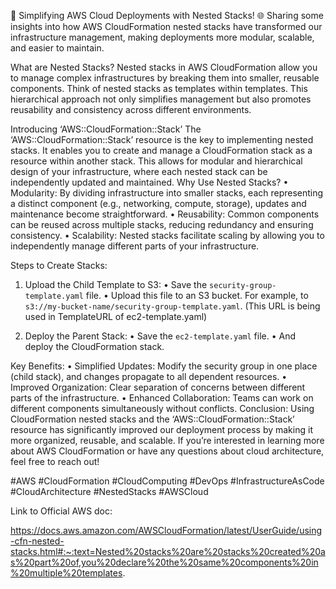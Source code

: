 🚀 Simplifying AWS Cloud Deployments with Nested Stacks! 🌐
Sharing some insights into how AWS CloudFormation nested stacks have transformed our infrastructure management, making deployments more modular, scalable, and easier to maintain.

What are Nested Stacks?
Nested stacks in AWS CloudFormation allow you to manage complex infrastructures by breaking them into smaller, reusable components. Think of nested stacks as templates within templates. This hierarchical approach not only simplifies management but also promotes reusability and consistency across different environments.

Introducing ‘AWS::CloudFormation::Stack’
The ‘AWS::CloudFormation::Stack’ resource is the key to implementing nested stacks. It enables you to create and manage a CloudFormation stack as a resource within another stack. This allows for modular and hierarchical design of your infrastructure, where each nested stack can be independently updated and maintained.
Why Use Nested Stacks?
  •	Modularity: By dividing infrastructure into smaller stacks, each representing a distinct component (e.g., networking, compute, storage), updates and maintenance become straightforward.
  •	Reusability: Common components can be reused across multiple stacks, reducing redundancy and ensuring consistency.
  •	Scalability: Nested stacks facilitate scaling by allowing you to independently manage different parts of your infrastructure.

Steps to Create Stacks:
1. Upload the Child Template to S3:
  •	Save the `security-group-template.yaml` file.
  •	Upload this file to an S3 bucket. For example, to `s3://my-bucket-name/security-group-template.yaml`. (This URL is being used in TemplateURL of ec2-template.yaml)

2. Deploy the Parent Stack:
  •	Save the `ec2-template.yaml` file.
  •	And deploy the CloudFormation stack.


Key Benefits:
  •	Simplified Updates: Modify the security group in one place (child stack), and changes propagate to all dependent resources.
  •	Improved Organization: Clear separation of concerns between different parts of the infrastructure.
  •	Enhanced Collaboration: Teams can work on different components simultaneously without conflicts.
Conclusion:
Using CloudFormation nested stacks and the ‘AWS::CloudFormation::Stack’ resource has significantly improved our deployment process by making it more organized, reusable, and scalable. If you’re interested in learning more about AWS CloudFormation or have any questions about cloud architecture, feel free to reach out!

#AWS #CloudFormation #CloudComputing #DevOps #InfrastructureAsCode #CloudArchitecture #NestedStacks #AWSCloud

Link to Official AWS doc:

https://docs.aws.amazon.com/AWSCloudFormation/latest/UserGuide/using-cfn-nested-stacks.html#:~:text=Nested%20stacks%20are%20stacks%20created%20as%20part%20of,you%20declare%20the%20same%20components%20in%20multiple%20templates.

